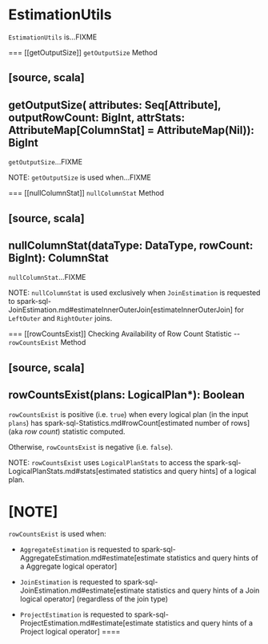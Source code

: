 # EstimationUtils

`EstimationUtils` is...FIXME

=== [[getOutputSize]] `getOutputSize` Method

[source, scala]
----
getOutputSize(
  attributes: Seq[Attribute],
  outputRowCount: BigInt,
  attrStats: AttributeMap[ColumnStat] = AttributeMap(Nil)): BigInt
----

`getOutputSize`...FIXME

NOTE: `getOutputSize` is used when...FIXME

=== [[nullColumnStat]] `nullColumnStat` Method

[source, scala]
----
nullColumnStat(dataType: DataType, rowCount: BigInt): ColumnStat
----

`nullColumnStat`...FIXME

NOTE: `nullColumnStat` is used exclusively when `JoinEstimation` is requested to spark-sql-JoinEstimation.md#estimateInnerOuterJoin[estimateInnerOuterJoin] for `LeftOuter` and `RightOuter` joins.

=== [[rowCountsExist]] Checking Availability of Row Count Statistic -- `rowCountsExist` Method

[source, scala]
----
rowCountsExist(plans: LogicalPlan*): Boolean
----

`rowCountsExist` is positive (i.e. `true`) when every logical plan (in the input `plans`) has spark-sql-Statistics.md#rowCount[estimated number of rows] (aka _row count_) statistic computed.

Otherwise, `rowCountsExist` is negative (i.e. `false`).

NOTE: `rowCountsExist` uses `LogicalPlanStats` to access the spark-sql-LogicalPlanStats.md#stats[estimated statistics and query hints] of a logical plan.

[NOTE]
====
`rowCountsExist` is used when:

* `AggregateEstimation` is requested to spark-sql-AggregateEstimation.md#estimate[estimate statistics and query hints of a Aggregate logical operator]

* `JoinEstimation` is requested to spark-sql-JoinEstimation.md#estimate[estimate statistics and query hints of a Join logical operator] (regardless of the join type)

* `ProjectEstimation` is requested to spark-sql-ProjectEstimation.md#estimate[estimate statistics and query hints of a Project logical operator]
====
